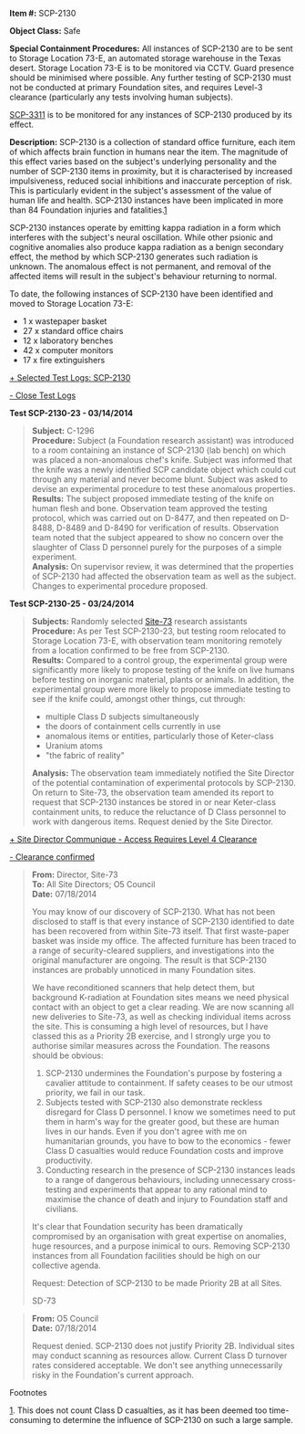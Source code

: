 **Item #:** SCP-2130

**Object Class:** Safe

**Special Containment Procedures:** All instances of SCP-2130 are to be sent to Storage Location 73-E, an automated storage warehouse in the Texas desert. Storage Location 73-E is to be monitored via CCTV. Guard presence should be minimised where possible. Any further testing of SCP-2130 must not be conducted at primary Foundation sites, and requires Level-3 clearance (particularly any tests involving human subjects).

[SCP-3311](/scp-3311) is to be monitored for any instances of SCP-2130 produced by its effect.

**Description:** SCP-2130 is a collection of standard office furniture, each item of which affects brain function in humans near the item. The magnitude of this effect varies based on the subject's underlying personality and the number of SCP-2130 items in proximity, but it is characterised by increased impulsiveness, reduced social inhibitions and inaccurate perception of risk. This is particularly evident in the subject's assessment of the value of human life and health. SCP-2130 instances have been implicated in more than 84 Foundation injuries and fatalities.[1](javascript:;)

SCP-2130 instances operate by emitting kappa radiation in a form which interferes with the subject's neural oscillation. While other psionic and cognitive anomalies also produce kappa radiation as a benign secondary effect, the method by which SCP-2130 generates such radiation is unknown. The anomalous effect is not permanent, and removal of the affected items will result in the subject's behaviour returning to normal.

To date, the following instances of SCP-2130 have been identified and moved to Storage Location 73-E:

*   1 x wastepaper basket
*   27 x standard office chairs
*   12 x laboratory benches
*   42 x computer monitors
*   17 x fire extinguishers

[+ Selected Test Logs: SCP-2130](javascript:;)

[\- Close Test Logs](javascript:;)

**Test SCP-2130-23 - 03/14/2014**

> **Subject:** C-1296  
> **Procedure:** Subject (a Foundation research assistant) was introduced to a room containing an instance of SCP-2130 (lab bench) on which was placed a non-anomalous chef's knife. Subject was informed that the knife was a newly identified SCP candidate object which could cut through any material and never become blunt. Subject was asked to devise an experimental procedure to test these anomalous properties.  
> **Results:** The subject proposed immediate testing of the knife on human flesh and bone. Observation team approved the testing protocol, which was carried out on D-8477, and then repeated on D-8488, D-8489 and D-8490 for verification of results. Observation team noted that the subject appeared to show no concern over the slaughter of Class D personnel purely for the purposes of a simple experiment.  
> **Analysis:** On supervisor review, it was determined that the properties of SCP-2130 had affected the observation team as well as the subject. Changes to experimental procedure proposed.

**Test SCP-2130-25 - 03/24/2014**

> **Subjects:** Randomly selected [Site-73](/scp-2139) research assistants  
> **Procedure:** As per Test SCP-2130-23, but testing room relocated to Storage Location 73-E, with observation team monitoring remotely from a location confirmed to be free from SCP-2130.  
> **Results:** Compared to a control group, the experimental group were significantly more likely to propose testing of the knife on live humans before testing on inorganic material, plants or animals. In addition, the experimental group were more likely to propose immediate testing to see if the knife could, amongst other things, cut through:
> 
> *   multiple Class D subjects simultaneously
> *   the doors of containment cells currently in use
> *   anomalous items or entities, particularly those of Keter-class
> *   Uranium atoms
> *   "the fabric of reality"
> 
> **Analysis:** The observation team immediately notified the Site Director of the potential contamination of experimental protocols by SCP-2130. On return to Site-73, the observation team amended its report to request that SCP-2130 instances be stored in or near Keter-class containment units, to reduce the reluctance of D Class personnel to work with dangerous items. Request denied by the Site Director.

[+ Site Director Communique - Access Requires Level 4 Clearance](javascript:;)

[\- Clearance confirmed](javascript:;)

> **From:** Director, Site-73  
> **To:** All Site Directors; O5 Council  
> **Date:** 07/18/2014
> 
> You may know of our discovery of SCP-2130. What has not been disclosed to staff is that every instance of SCP-2130 identified to date has been recovered from within Site-73 itself. That first waste-paper basket was inside my office. The affected furniture has been traced to a range of security-cleared suppliers, and investigations into the original manufacturer are ongoing. The result is that SCP-2130 instances are probably unnoticed in many Foundation sites.
> 
> We have reconditioned scanners that help detect them, but background K-radiation at Foundation sites means we need physical contact with an object to get a clear reading. We are now scanning all new deliveries to Site-73, as well as checking individual items across the site. This is consuming a high level of resources, but I have classed this as a Priority 2B exercise, and I strongly urge you to authorise similar measures across the Foundation. The reasons should be obvious:
> 
> 1.  SCP-2130 undermines the Foundation's purpose by fostering a cavalier attitude to containment. If safety ceases to be our utmost priority, we fail in our task.
> 2.  Subjects tested with SCP-2130 also demonstrate reckless disregard for Class D personnel. I know we sometimes need to put them in harm's way for the greater good, but these are human lives in our hands. Even if you don't agree with me on humanitarian grounds, you have to bow to the economics - fewer Class D casualties would reduce Foundation costs and improve productivity.
> 3.  Conducting research in the presence of SCP-2130 instances leads to a range of dangerous behaviours, including unnecessary cross-testing and experiments that appear to any rational mind to maximise the chance of death and injury to Foundation staff and civilians.
> 
> It's clear that Foundation security has been dramatically compromised by an organisation with great expertise on anomalies, huge resources, and a purpose inimical to ours. Removing SCP-2130 instances from all Foundation facilities should be high on our collective agenda.
> 
> Request: Detection of SCP-2130 to be made Priority 2B at all Sites.
> 
> SD-73

> **From:** O5 Council  
> **Date:** 07/18/2014
> 
> Request denied. SCP-2130 does not justify Priority 2B. Individual sites may conduct scanning as resources allow. Current Class D turnover rates considered acceptable. We don't see anything unnecessarily risky in the Foundation's current approach.

Footnotes

[1](javascript:;). This does not count Class D casualties, as it has been deemed too time-consuming to determine the influence of SCP-2130 on such a large sample.